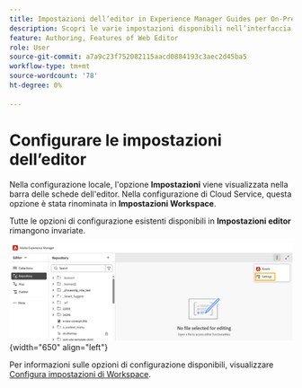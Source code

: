 ```yaml
---
title: Impostazioni dell’editor in Experience Manager Guides per On-Premise
description: Scopri le varie impostazioni disponibili nell’interfaccia dell’editor di Experience Manager Guides per on-premise
feature: Authoring, Features of Web Editor
role: User
source-git-commit: a7a9c23f752082115aacd0884193c3aec2d45ba5
workflow-type: tm+mt
source-wordcount: '78'
ht-degree: 0%

---
```


# Configurare le impostazioni dell’editor

Nella configurazione locale, l&#39;opzione **Impostazioni** viene visualizzata nella barra delle schede dell&#39;editor. Nella configurazione di Cloud Service, questa opzione è stata rinominata in **Impostazioni Workspace**.

Tutte le opzioni di configurazione esistenti disponibili in **Impostazioni editor** rimangono invariate.


![Impostazione editor per On-Premise](assets/editor-settings-on-prem.png){width="650" align="left"}


Per informazioni sulle opzioni di configurazione disponibili, visualizzare [Configura impostazioni di Workspace](../cs-install-guide/workspace-settings.md).



